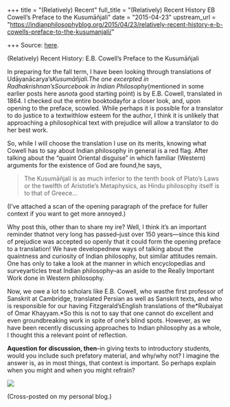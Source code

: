 +++
title = "(Relatively) Recent"
full_title = "(Relatively) Recent History EB Cowell’s Preface to the Kusumāñjali"
date = "2015-04-23"
upstream_url = "https://indianphilosophyblog.org/2015/04/23/relatively-recent-history-e-b-cowells-preface-to-the-kusumanjali/"

+++
Source: [here](https://indianphilosophyblog.org/2015/04/23/relatively-recent-history-e-b-cowells-preface-to-the-kusumanjali/).

(Relatively) Recent History: E.B. Cowell’s Preface to the Kusumāñjali

In preparing for the fall term, I have been looking through translations
of Udāyanācarya’s*Kusumāñjali.*The one excerpted in
Radhakrishnan’s*Sourcebook in Indian Philosophy*(mentioned in some
earlier posts here as*not*a good starting point) is by E.B. Cowell,
translated in 1864. I checked out the entire booktodayfor a closer
look, and, upon opening to the preface, scowled. While perhaps it is
possible for a translator to do justice to a textwithlow esteem for
the author, I think it is unlikely that approaching a philosophical text
with prejudice will allow a translator to do her best work.

So, while I will choose the translation I use on its merits, knowing
what Cowell has to say about Indian philosophy in general is a red flag.
After talking about the “quaint Oriental disguise” in which familiar
(Western) arguments for the existence of God are found,he says,

> The Kusumāñjali is as much inferior to the tenth book of Plato’s Laws
> or the twelfth of Aristotle’s Metaphysics, as Hindu philosophy itself
> is to that of Greece…

(I’ve attached a scan of the opening paragraph of the preface for fuller
context if you want to get more annoyed.)

Why post this, other than to share my ire? Well, I think it’s an
important reminder thatnot very long has passed–just over 150
years—since this kind of prejudice was accepted so openly that it could
form the opening preface to a translation! We have developednew ways of
talking about the quaintness and curiosity of Indian philosophy, but
similar attitudes remain. One has only to take a look at the manner in
which encyclopedias and surveyarticles treat Indian philosophy–as an
aside to the Really Important Work done in Western philosophy.

Now, we owe a lot to scholars like E.B. Cowell, who wasthe first
professor of Sanskrit at Cambridge, translated Persian as well as
Sanskrit texts, and who is responsible for our having
Fitzgerald’sEnglish translations of the*Rubaiyat of Omar Khayyam.*So
this is not to say that one cannot do excellent and even groundbreaking
work in spite of one’s blind spots. However, as we have been recently
discussing approaches to Indian philosophy as a whole, I thought this a
relevant point of reflection.

**Aquestion for discussion, then**–in giving texts to introductory
students, would you include such prefatory material, and why/why not? I
imagine the answer is, as in most things, that context is important. So
perhaps explain when you might and when you might refrain?

![](http://indianphilosophyblog.org/wp-content/uploads/sites/2/2015/04/kusumanjari.jpg)

(Cross-posted on my personal blog.)
